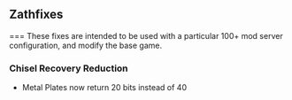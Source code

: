 ## Zathfixes
===
These fixes are intended to be used with a particular 100+ mod server configuration, and modify the base game.

### Chisel Recovery Reduction
- Metal Plates now return 20 bits instead of 40
